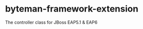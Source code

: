 byteman-framework-extension
===========================

The controller class for JBoss EAP5.1 & EAP6
